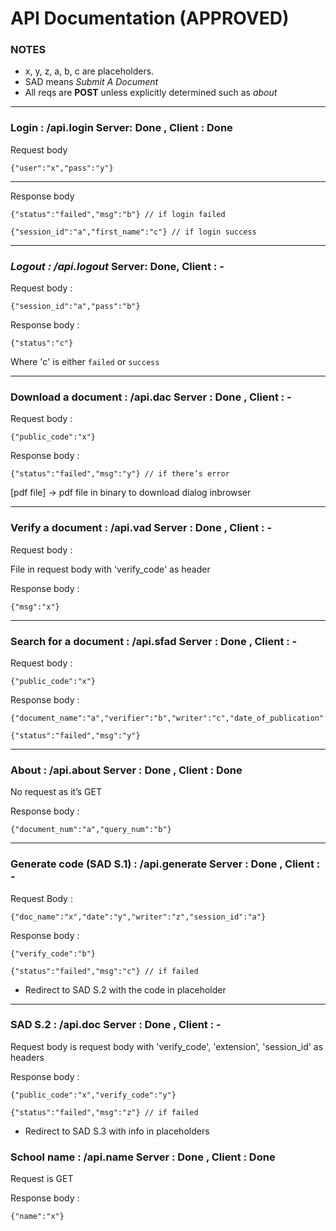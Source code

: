 ﻿# API Documentation (APPROVED)

### **NOTES**

- x, y, z, a, b, c are placeholders.
- SAD means _Submit A Document_
- All reqs are **POST** unless explicitly determined such as _about_

---

### **Login : /api.login** Server: Done , Client : Done

Request body

```jsonc
{"user":"x","pass":"y"}
```

---
 
Response body

```jsonc
{"status":"failed","msg":"b"} // if login failed
```

```jsonc
{"session_id":"a","first_name":"c"} // if login success
```

---
### *Logout : /api.logout* Server: Done, Client : -

Request body :
```jsonc
{"session_id":"a","pass":"b"}
```

Response body :
```jsonc
{"status":"c"}
```
Where 'c' is either `failed` or `success`

---

### **Download a document : /api.dac** Server : Done , Client : -

Request body :

```jsonc
{"public_code":"x"}
```

Response body :

```jsonc
{"status":"failed","msg":"y"} // if there’s error
```

[pdf file] → pdf file in binary to download dialog inbrowser

---

### **Verify a document : /api.vad** Server : Done , Client : -

Request body :

File in request body with 'verify_code' as header

Response body :

```jsonc
{"msg":"x"}
```

---

### **Search for a document : /api.sfad** Server : Done , Client : -

Request body :

```jsonc
{"public_code":"x"}
```

Response body :

```jsonc
{"document_name":"a","verifier":"b","writer":"c","date_of_publication":"d"}
```

```jsonc
{"status":"failed","msg":"y"}
```

---

### **About : /api.about** Server : Done , Client : Done

No request as it’s GET

Response body :

```jsonc
{"document_num":"a","query_num":"b"}
```

---

### **Generate code (SAD S.1) : /api.generate** Server : Done , Client : -

Request Body :

```jsonc
{"doc_name":"x","date":"y","writer":"z","session_id":"a"}
```

Response body :

```jsonc
{"verify_code":"b"}
```

```jsonc
{"status":"failed","msg":"c"} // if failed
```

- Redirect to SAD S.2 with the code in placeholder

---

### **SAD S.2 : /api.doc** Server : Done , Client : -

Request body is request body with 'verify_code', 'extension', 'session_id' as headers

Response body :

```jsonc
{"public_code":"x","verify_code":"y"}
```

```jsonc
{"status":"failed","msg":"z"} // if failed
```

- Redirect to SAD S.3 with info in placeholders

### **School name : /api.name** Server : Done , Client : Done

Request is GET

Response body :
```jsonc
{"name":"x"}
```
